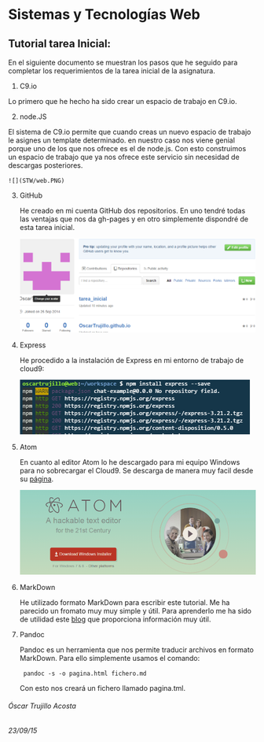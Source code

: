 # Sistemas y Tecnologías Web

## Tutorial tarea Inicial:

En el siguiente documento se muestran los pasos que he seguido para completar los requerimientos de la tarea inicial de la asignatura.


1. C9.io

  Lo primero que he hecho ha sido crear un espacio de trabajo en C9.io.

2. node.JS

  El sistema de C9.io permite que cuando creas un nuevo espacio de trabajo le asignes un template determinado. en nuestro caso nos viene genial porque uno de los que nos ofrece es el de node.js. Con esto construimos un espacio de trabajo que ya nos ofrece este servicio sin necesidad de descargas posteriores.

    ![](STW/web.PNG)
3. GitHub

    He creado en mi cuenta GitHub dos repositorios. En uno tendré todas las ventajas que nos da gh-pages y en otro simplemente dispondré de esta tarea inicial.

    ![](STW/git.PNG)

4. Express

    He procedido a la instalación de Express en mi entorno de trabajo de cloud9:

    ![](STW/express.PNG)

5. Atom

    En cuanto al editor Atom lo he descargado para mi equipo Windows para no sobrecargar el Cloud9. Se descarga de manera muy facil desde su [página](https://atom.io/ "página").

    ![](STW/ATOM_descarga.PNG)

6. MarkDown

    He utilizado formato MarkDown para escribir este tutorial. Me ha parecido un fromato muy muy simple y útil. Para aprenderlo me ha sido de utilidad este [blog](http://joedicastro.com/pages/markdown.html#mark3 "página") que proporciona información muy útil.

7. Pandoc

    Pandoc es un herramienta que nos permite traducir archivos en formato MarkDown. Para ello simplemente usamos el comando:

        pandoc -s -o pagina.html fichero.md

    Con esto nos creará un fichero llamado pagina.tml.












###### Óscar Trujillo Acosta
###### 23/09/15
    
